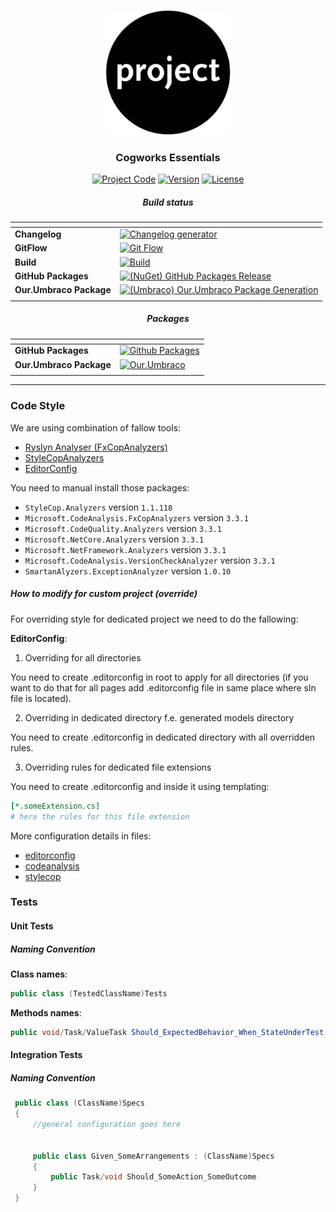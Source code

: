 <p align="center">
  <a href="" rel="noopener">
  <img width="200px" height="200px" src="../Docs/img/logo.jpg" alt="Project logo"></a>
</p>

<h3 align="center">Cogworks Essentials</h3>

<div align="center">

[![Project Code](https://img.shields.io/static/v1?label=&message=Cogworks.Essentials&color=lightgray&style=flat-square)]() [![Version](https://img.shields.io/static/v1?label=&message=version&color=informational&style=flat-square)](https://github.com/thecogworks/cog-essentials/releases) [![License](https://img.shields.io/badge/license-MIT-4c9182.svg)](LICENSE.md)

##### Build status

| <!-- --> | <!-- --> |
| -------- | -------- |
| **Changelog** | [![Changelog generator](https://github.com/thecogworks/cog-essentials/actions/workflows/changelog.yml/badge.svg)](https://github.com/thecogworks/cog-essentials/actions/workflows/changelog.yml)|
| **GitFlow** | [![Git Flow](https://github.com/thecogworks/cog-essentials/actions/workflows/gitflow.yml/badge.svg)](https://github.com/thecogworks/cog-essentials/actions/workflows/gitflow.yml) |
| **Build** | [![Build](https://github.com/thecogworks/cog-essentials/actions/workflows/build.yml/badge.svg)](https://github.com/thecogworks/cog-essentials/actions/workflows/build.yml) |
| **GitHub Packages** | [![(NuGet) GitHub Packages Release](https://github.com/thecogworks/cog-essentials/actions/workflows/release-github.yml/badge.svg)](https://github.com/thecogworks/cog-essentials/actions/workflows/release-github.yml) |
| **Our.Umbraco Package** | [![(Umbraco) Our.Umbraco Package Generation](https://github.com/thecogworks/cog-essentials/actions/workflows/release-umbraco.yml/badge.svg)](https://github.com/thecogworks/cog-essentials/actions/workflows/release-umbraco.yml) |
|<!-- --> | <!-- -->|

##### Packages

| <!-- --> | <!-- --> |
| -------- | -------- |
| **GitHub Packages** | [![Github Packages](https://img.shields.io/static/v1?label=&message=github-packages&color=9cf&style=flat-square)](https://github.com/thecogworks/cog-essentials/packages/646974) |
| **Our.Umbraco Package** | [![Our.Umbraco](https://img.shields.io/static/v1?label=&message=our.umbraco&color=lightgray&style=flat-square)](https://github.com/thecogworks/cog-essentials/actions/workflows/release-umbraco.yml) |
|<!-- --> | <!-- -->|

</div>

---

### Code Style

We are using combination of fallow tools:

- [Ryslyn Analyser (FxCopAnalyzers)](https://github.com/dotnet/roslyn-analyzers)
- [StyleCopAnalyzers](https://github.com/DotNetAnalyzers/StyleCopAnalyzers)
- [EditorConfig](https://github.com/editorconfig/editorconfig/wiki/EditorConfig-Properties)

You need to manual install those packages:

* `StyleCop.Analyzers` version `1.1.118`
* `Microsoft.CodeAnalysis.FxCopAnalyzers` version `3.3.1`
* `Microsoft.CodeQuality.Analyzers` version `3.3.1`
* `Microsoft.NetCore.Analyzers` version `3.3.1`
* `Microsoft.NetFramework.Analyzers` version `3.3.1`
* `Microsoft.CodeAnalysis.VersionCheckAnalyzer` version `3.3.1`
* `SmartanAlyzers.ExceptionAnalyzer` version `1.0.10`

##### How to modify for custom project (override)

For overriding style for dedicated project we need to do the fallowing:

**EditorConfig**:

1. Overriding for all directories

You need to create .editorconfig in root to apply for all directories (if you want to do that for all pages add .editorconfig file in same place where sln file is located).

2. Overriding in dedicated directory f.e. generated models directory

You need to create .editorconfig in dedicated directory with all overridden rules.

3. Overriding rules for dedicated file extensions

You need to create .editorconfig and inside it using templating:

```yml
[*.someExtension.cs]
# here the rules for this file extension
```

More configuration details in files:

- [editorconfig](linting/.editorconfig)
- [codeanalysis](linting/codeanalysis.ruleset)
- [stylecop](linting/stylecop.json)

### Tests

#### Unit Tests

##### Naming Convention

**Class names**:

```csharp
public class (TestedClassName)Tests
```

**Methods names**:

```csharp
public void/Task/ValueTask Should_ExpectedBehavior_When_StateUnderTest()
```

#### Integration Tests

##### Naming Convention

```csharp
 public class (ClassName)Specs
 {
     //general configuration goes here


     public class Given_SomeArrangements : (ClassName)Specs
     {
         public Task/void Should_SomeAction_SomeOutcome
     }
 }
```
